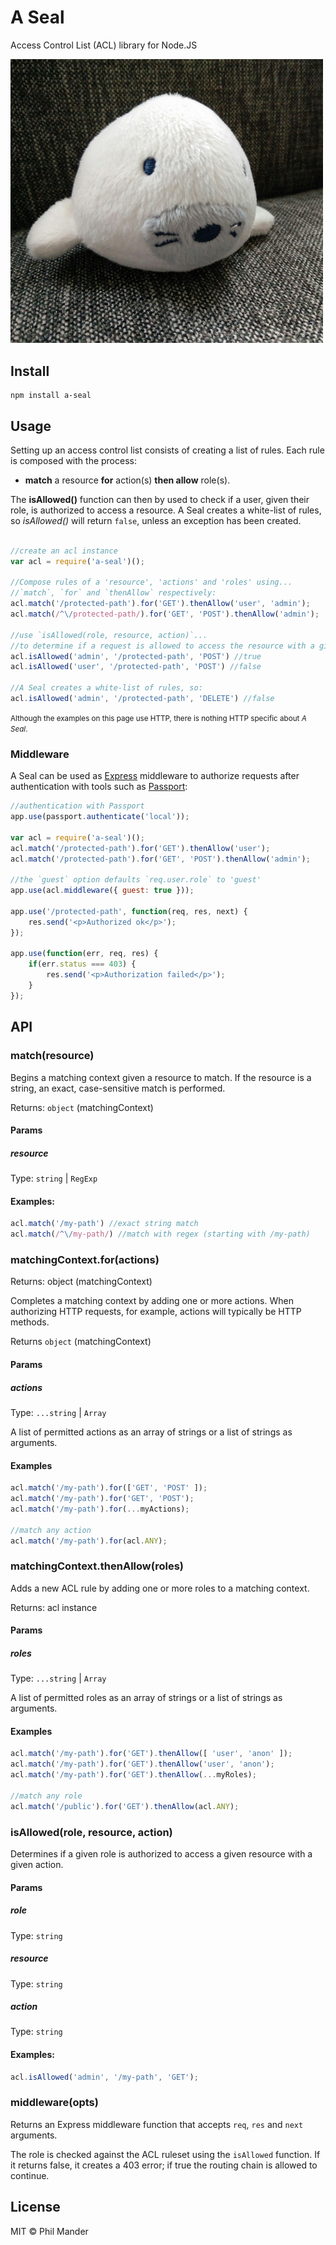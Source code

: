 # A Seal

Access Control List (ACL) library for Node.JS

<img src="mark-spencer.jpg" width="500">

## Install
```
npm install a-seal
```

## Usage

Setting up an access control list consists of creating a list of rules. Each rule is composed with the process:

* **match** a resource **for** action(s) **then allow** role(s).

The **isAllowed()** function can then by used to check if a user, given their role, is authorized to access a resource.
A Seal creates a white-list of rules, so *isAllowed()* will return `false`, unless an exception has been created.

```javascript

//create an acl instance
var acl = require('a-seal')();

//Compose rules of a 'resource', 'actions' and 'roles' using...
//`match`, `for` and `thenAllow` respectively:
acl.match('/protected-path').for('GET').thenAllow('user', 'admin');
acl.match(/^\/protected-path/).for('GET', 'POST').thenAllow('admin');

//use `isAllowed(role, resource, action)`...
//to determine if a request is allowed to access the resource with a given action:
acl.isAllowed('admin', '/protected-path', 'POST') //true
acl.isAllowed('user', '/protected-path', 'POST') //false

//A Seal creates a white-list of rules, so:
acl.isAllowed('admin', '/protected-path', 'DELETE') //false
```

<small>Although the examples on this page use HTTP, there is nothing HTTP specific about *A Seal*.</small>

### Middleware

A Seal can be used as [Express](http://expressjs.com/) middleware to authorize requests after 
authentication with tools such as [Passport](http://passportjs.org/):

```javascript
//authentication with Passport
app.use(passport.authenticate('local'));

var acl = require('a-seal')();
acl.match('/protected-path').for('GET').thenAllow('user');
acl.match('/protected-path').for('GET', 'POST').thenAllow('admin');

//the `guest` option defaults `req.user.role` to 'guest'
app.use(acl.middleware({ guest: true }));

app.use('/protected-path', function(req, res, next) {
    res.send('<p>Authorized ok</p>');
});

app.use(function(err, req, res) {
    if(err.status === 403) {
        res.send('<p>Authorization failed</p>');
    }
});
```

## API

### match(resource)

Begins a matching context given a resource to match. If the resource is a string, an exact, case-sensitive 
match is performed.

Returns: `object` (matchingContext)

#### Params
##### resource

Type: `string` | `RegExp`

#### Examples:

```javascript
acl.match('/my-path') //exact string match
acl.match(/^\/my-path/) //match with regex (starting with /my-path)
```

### matchingContext.for(actions)

Returns: object (matchingContext)

Completes a matching context by adding one or more actions. When authorizing HTTP requests, for example, actions will 
typically be HTTP methods.

Returns `object` (matchingContext)

#### Params
##### actions

Type: `...string` | `Array`

A list of permitted actions as an array of strings or a list of strings as arguments.

#### Examples

```javascript
acl.match('/my-path').for(['GET', 'POST' ]);
acl.match('/my-path').for('GET', 'POST');
acl.match('/my-path').for(...myActions);

//match any action
acl.match('/my-path').for(acl.ANY);
```

### matchingContext.thenAllow(roles)

Adds a new ACL rule by adding one or more roles to a matching context.

Returns: acl instance

#### Params
##### roles

Type: `...string` | `Array`

A list of permitted roles as an array of strings or a list of strings as arguments.

#### Examples

```javascript
acl.match('/my-path').for('GET').thenAllow([ 'user', 'anon' ]);
acl.match('/my-path').for('GET').thenAllow('user', 'anon');
acl.match('/my-path').for('GET').thenAllow(...myRoles);

//match any role
acl.match('/public').for('GET').thenAllow(acl.ANY);
```

### isAllowed(role, resource, action)

Determines if a given role is authorized to access a given resource with a given action.

#### Params
##### role

Type: `string`

##### resource 

Type: `string`

##### action

Type: `string`

#### Examples:

```javascript
acl.isAllowed('admin', '/my-path', 'GET');
```

### middleware(opts)

Returns an Express middleware function that accepts `req`, `res` and `next` arguments.

The role is checked against the ACL ruleset using the `isAllowed` function. If it returns false, it creates a 403
error; if true the routing chain is allowed to continue.

## License

MIT © Phil Mander
